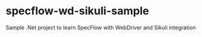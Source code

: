specflow-wd-sikuli-sample
=========================

Sample .Net project to learn SpecFlow with WebDriver and Sikuli integration
